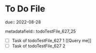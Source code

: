 # To Do File

due:: 2022-08-28

metadatafield:: todoTestFile_627\_25

- [ ] Task of todoTestFile_627 1 [[Query me]]
- [ ] Task of todoTestFile_627 2
